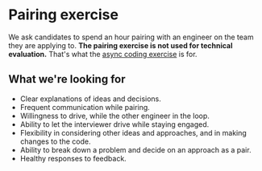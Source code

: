 # Pairing exercise

We ask candidates to spend an hour pairing with an engineer on the team they are applying to. **The pairing exercise is not used for technical evaluation.** That's what the [async coding exercise](software-engineer-coding-challenge.md) is for.

## What we're looking for

- Clear explanations of ideas and decisions.
- Frequent communication while pairing.
- Willingness to drive, while the other engineer in the loop.
- Ability to let the interviewer drive while staying engaged.
- Flexibility in considering other ideas and approaches, and in making changes to the code.
- Ability to break down a problem and decide on an approach as a pair.
- Healthy responses to feedback.
